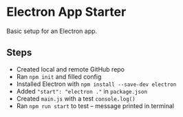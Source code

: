 # Electron App Starter

Basic setup for an Electron app.

## Steps

- Created local and remote GitHub repo  
- Ran `npm init` and filled config  
- Installed Electron with `npm install --save-dev electron`  
- Added `"start": "electron ."` in `package.json`  
- Created `main.js` with a test `console.log()`  
- Ran `npm run start` to test – message printed in terminal